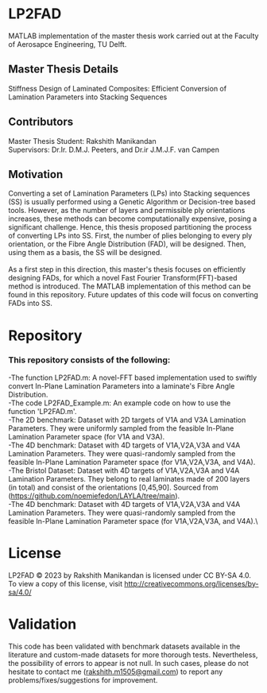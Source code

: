 # LP2FAD
MATLAB implementation of the master thesis work carried out at the Faculty of Aerosapce Engineering, TU Delft.

## Master Thesis Details
Stiffness Design of Laminated Composites: Efficient Conversion of Lamination Parameters into Stacking Sequences

## Contributors
Master Thesis Student: Rakshith Manikandan\
Supervisors: Dr.Ir. D.M.J. Peeters, and Dr.ir J.M.J.F. van Campen

## Motivation
Converting a set of Lamination Parameters (LPs) into Stacking sequences (SS) is usually performed using a Genetic Algorithm or Decision-tree based tools. However, as the number of layers and permissible ply orientations increases, these methods can become computationally expensive, posing a significant challenge. Hence, this thesis proposed partitioning the process of converting LPs into SS. First, the number of plies belonging to every ply orientation, or the Fibre Angle Distribution (FAD), will be designed. Then, using them as a basis, the SS will be designed. \
\
As a first step in this direction, this master's thesis focuses on efficiently designing FADs, for which a novel Fast Fourier Transform(FFT)-based method is introduced. The MATLAB implementation of this method can be found in this repository. Future updates of this code will focus on converting FADs into SS.

# Repository
### This repository consists of the following:
-The function LP2FAD.m: A novel-FFT based implementation used to swiftly convert In-Plane Lamination Parameters into a laminate's Fibre Angle Distribution.\
-The code LP2FAD_Example.m: An example code on how to use the function 'LP2FAD.m'.\
-The 2D benchmark: Dataset with 2D targets of V1A and V3A Lamination Parameters. They were uniformly sampled from the feasible In-Plane Lamination Parameter space (for V1A and V3A).\
-The 4D benchmark: Dataset with 4D targets of V1A,V2A,V3A and V4A Lamination Parameters. They were quasi-randomly sampled from the feasible In-Plane Lamination Parameter space (for V1A,V2A,V3A, and V4A).\
-The Bristol Dataset: Dataset with 4D targets of V1A,V2A,V3A and V4A Lamination Parameters. They belong to real laminates made of 200 layers (in total) and consist of the orientations [0,45,90]. Sourced from (https://github.com/noemiefedon/LAYLA/tree/main). \
-The 4D benchmark: Dataset with 4D targets of V1A,V2A,V3A and V4A Lamination Parameters. They were quasi-randomly sampled from the feasible In-Plane Lamination Parameter space (for V1A,V2A,V3A, and V4A).\

# License
LP2FAD © 2023 by Rakshith Manikandan is licensed under CC BY-SA 4.0.\
To view a copy of this license, visit http://creativecommons.org/licenses/by-sa/4.0/

# Validation
This code has been validated with benchmark datasets available in the literature and custom-made datasets for more thorough tests. Nevertheless, the possibility of errors to appear is not null. In such cases, please do not hesitate to contact me (rakshith.m1505@gmail.com) to report any problems/fixes/suggestions for improvement.
